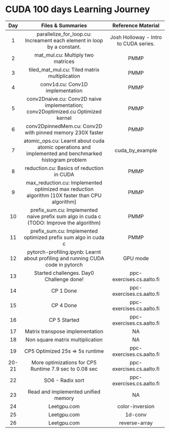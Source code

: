 # CUDA 100 days Learning Journey



Day | Files & Summaries | Reference Material | 
:---: |:---: | :--: |
1 | parallelize_for_loop.cu: Increament each element in loop by a constant. | Josh Holloway - Intro to CUDA series.
2 | mat_mul.cu: Multiply two matrices | PMMP
3 | tiled_mat_mul.cu: Tiled matrix multiplication | PMMP
4 | conv1d.cu: Conv1D implementation | PMMP
5 | conv2Dnaive.cu: Conv2D naive implementation; conv2Doptimized.cu Optimized kernel | PMMP
6 | conv2DpinnedMem.cu: Conv2D with pinned memory 230X faster | PMMP
7 | atomic_ops.cu: Learnt about cuda atomic operations and implemented and benchmarked histogram problem | cuda_by_example
8 | reduction.cu: Basics of reduction in CUDA | PMMP
9 | max_reduction.cu: Implemented optimized max reduction algorithm [10X faster than CPU algorithm] | PMMP
10 | prefix_sum.cu: Implemented naive prefix sum algo in cuda c (TODO: Improve the algorithm) | PMMP
11 | prefix_sum.cu: Implemented optimized prefix sum algo in cuda c | PMMP
12 | pytorch-profiling.ipynb: Learnt about profiling and running CUDA code in pytorch | GPU mode
13 | Started challenges. Day0 Challenge done! | ppc-exercises.cs.aalto.fi
14 | CP 1 Done | ppc-exercises.cs.aalto.fi
15 | CP 4 Done | ppc-exercises.cs.aalto.fi
16 | CP 5 Started | ppc-exercises.cs.aalto.fi
17 | Matrix transpose implementation | NA
18 | Non square matrix multiplication | NA
19 | CP5 Optimized 25s => 5s runtime | ppc-exercises.cs.aalto.fi
20-21 | More optimizations for CP5 Runtime 7.9 sec to 0.08 sec | ppc-exercises.cs.aalto.fi
22 | SO6 - Radix sort | ppc-exercises.cs.aalto.fi
23 | Read and implemented unified memory | NA
24 | Leetgpu.com | color-inversion
25 | Leetgpu.com | 1d-conv
26 | Leetgpu.com | reverse-array